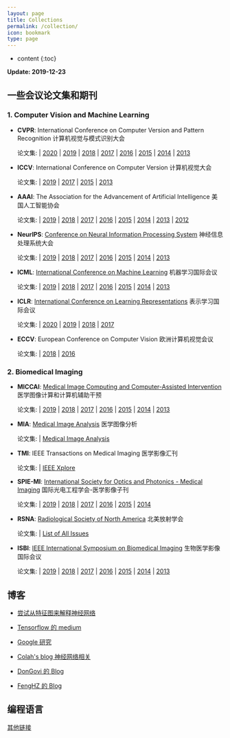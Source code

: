 ```yaml
---
layout: page
title: Collections
permalink: /collection/
icon: bookmark
type: page
---
```


* content
{:toc}

**Update: 2019-12-23**

## 一些会议论文集和期刊

### 1. Computer Vision and Machine Learning

* **CVPR**: International Conference on Computer Version and Pattern Recognition 计算机视觉与模式识别大会

    论文集: | [2020](http://openaccess.thecvf.com/CVPR2020.py) | [2019](http://openaccess.thecvf.com/CVPR2019.py) | [2018](http://openaccess.thecvf.com/CVPR2018.py) | [2017](http://openaccess.thecvf.com/CVPR2017.py) 
    | [2016](http://openaccess.thecvf.com/CVPR2016.py) | [2015](http://openaccess.thecvf.com/CVPR2015.py) | [2014](http://openaccess.thecvf.com/CVPR2014.py) | [2013](http://openaccess.thecvf.com/CVPR2013.py)

* **ICCV**: International Conference on Computer Version 计算机视觉大会

    论文集: | [2019](http://openaccess.thecvf.com/ICCV2019.py) | [2017](http://openaccess.thecvf.com/ICCV2017.py) | [2015](http://openaccess.thecvf.com/ICCV2015.py) | [2013](http://openaccess.thecvf.com/ICCV2013.py)

* **AAAI**: The Association for the Advancement of Artificial Intelligence 美国人工智能协会

    论文集: | [2019](https://aaai.org/Library/AAAI/aaai19contents.php) | [2018](https://aaai.org/Library/AAAI/aaai18contents.php) | [2017](https://aaai.org/Library/AAAI/aaai17contents.php) | [2016](https://aaai.org/Library/AAAI/aaai16contents.php) 
    | [2015](https://aaai.org/Library/AAAI/aaai15contents.php) | [2014](https://aaai.org/Library/AAAI/aaai14contents.php) | [2013](https://aaai.org/Library/AAAI/aaai13contents.php) | [2012](https://aaai.org/Library/AAAI/aaai12contents.php)

* **NeurIPS**: [Conference on Neural Information Processing System](https://nips.cc/) 神经信息处理系统大会

    论文集: | [2019](https://nips.cc/Conferences/2019/Schedule?type=Poster) | [2018](https://nips.cc/Conferences/2018/Schedule?type=Poster) | [2017](https://nips.cc/Conferences/2017/Schedule?type=Poster) | [2016](https://nips.cc/Conferences/2016/Schedule?type=Poster) 
    | [2015](https://nips.cc/Conferences/2015/Schedule?type=Poster) | [2014](https://nips.cc/Conferences/2014/Schedule?type=Poster) | [2013](https://nips.cc/Conferences/2013/Schedule?type=Poster)

* **ICML**: [International Conference on Machine Learning](https://icml.cc/) 机器学习国际会议

    论文集: | [2019](http://proceedings.mlr.press/v97/) | [2018](http://proceedings.mlr.press/v80/) | [2017](http://proceedings.mlr.press/v70/) | [2016](http://proceedings.mlr.press/v48/) 
    | [2015](http://proceedings.mlr.press/v37/) | [2014](https://icml.cc/Conferences/2014/index/article/15.htm) | [2013](http://jmlr.org/proceedings/papers/v28/)

* **ICLR**: [International Conference on Learning Representations](https://iclr.cc/) 表示学习国际会议

    论文集: | [2020](https://openreview.net/group?id=ICLR.cc/2020/Conference) | [2019](https://openreview.net/group?id=ICLR.cc/2019/Conference) | [2018](https://openreview.net/group?id=ICLR.cc/2018/Conference) | [2017](https://openreview.net/group?id=ICLR.cc/2017/conference)

* **ECCV**: European Conference on Computer Vision 欧洲计算机视觉会议

    论文集: | [2018](http://openaccess.thecvf.com/ECCV2018.py) | [2016](https://link.springer.com/book/10.1007%2F978-3-319-46448-0)

### 2. Biomedical Imaging

* **MICCAI**: [Medical Image Computing and Computer-Assisted Intervention](http://www.miccai2017.org/) 医学图像计算和计算机辅助干预

    论文集: | [2019](https://link.springer.com/book/10.1007/978-3-030-32239-7) | [2018](https://link.springer.com/book/10.1007/978-3-030-00928-1) | [2017](https://link.springer.com/book/10.1007/978-3-319-66182-7) | [2016](https://link.springer.com/book/10.1007/978-3-319-46720-7) 
    | [2015](https://link.springer.com/book/10.1007/978-3-319-24553-9) | [2014](https://link.springer.com/book/10.1007/978-3-319-10404-1) | [2013](https://link.springer.com/book/10.1007/978-3-642-40811-3)

* **MIA**: [Medical Image Analysis](https://www.journals.elsevier.com/medical-image-analysis/) 医学图像分析

    论文集: | [Medical Image Analysis](https://www.sciencedirect.com/science/journal/13618415?sdc=1)

* **TMI**: IEEE Transactions on Medical Imaging 医学影像汇刊

    论文集: | [IEEE Xplore](http://ieeexplore.ieee.org/xpl/RecentIssue.jsp?punumber=42)

* **SPIE-MI**: [ International Society for Optics and Photonics - Medical Imaging](https://www.spiedigitallibrary.org/journals/journal-of-medical-imaging) 国际光电工程学会-医学影像子刊

    论文集: | [2019](https://www.spiedigitallibrary.org/journals/journal-of-medical-imaging/issues/2019) | [2018](https://www.spiedigitallibrary.org/journals/journal-of-medical-imaging/issues/2018) | [2017](https://www.spiedigitallibrary.org/journals/journal-of-medical-imaging/issues/2017) | [2016](https://www.spiedigitallibrary.org/journals/journal-of-medical-imaging/issues/2016) 
    | [2015](https://www.spiedigitallibrary.org/journals/journal-of-medical-imaging/issues/2015) | [2014](https://www.spiedigitallibrary.org/journals/journal-of-medical-imaging/issues/2014) 

* **RSNA**: [Radiological Society of North America](http://www.rsna.org/) 北美放射学会

    论文集: | [List of All Issues](https://pubs.rsna.org/loi/radiology)

* **ISBI**: [IEEE International Symposium on Biomedical Imaging](https://biomedicalimaging.org/2019/) 生物医学影像国际会议

    论文集: | [2019](https://ieeexplore.ieee.org/xpl/conhome/8754684/proceeding) | [2018](https://ieeexplore.ieee.org/xpl/mostRecentIssue.jsp?punumber=8359997) | [2017](https://ieeexplore.ieee.org/xpl/mostRecentIssue.jsp?punumber=7944115) | [2016](https://ieeexplore.ieee.org/xpl/mostRecentIssue.jsp?punumber=7486633) 
    | [2015](https://ieeexplore.ieee.org/xpl/mostRecentIssue.jsp?punumber=7150573) | [2014](https://ieeexplore.ieee.org/xpl/mostRecentIssue.jsp?punumber=6861559) | [2013](https://ieeexplore.ieee.org/xpl/mostRecentIssue.jsp?punumber=6548349)
    

## 博客

* [尝试从特征图来解释神经网络](https://distill.pub/)

* [Tensorflow 的 medium](https://medium.com/tensorflow)

* [Google 研究](https://research.google.com/pubs/papers.html)

* [Colah's blog 神经网络相关](https://colah.github.io/)

* [DonGovi 的 Blog](https://dongovi.github.io)

* [FengHZ 的 Blog](https://FengHZ.github.io)


## 编程语言


[其他链接](https://github.com/Jarvis73/jarvis73.github.io/blob/master/_drafts/backup.md)
